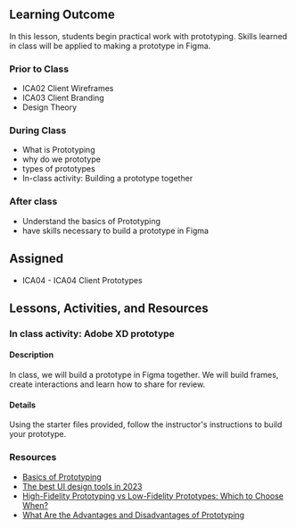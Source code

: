 ## Learning Outcome

In this lesson, students begin practical work with prototyping. Skills learned in class will be applied to making a prototype in Figma.

### Prior to Class

- ICA02 Client Wireframes
- ICA03 Client Branding
- Design Theory

### During Class

- What is Prototyping
- why do we prototype
- types of prototypes
- In-class activity: Building a prototype together

### After class

- Understand the basics of Prototyping
- have skills necessary to build a prototype in Figma

## Assigned

- ICA04 - ICA04 Client Prototypes

## Lessons, Activities, and Resources

### In class activity: Adobe XD prototype

#### Description

In class, we will build a prototype in Figma together. We will build frames, create interactions and learn how to share for review.

#### Details

Using the starter files provided, follow the instructor's instructions to build your prototype.

### Resources

- [Basics of Prototyping](https://uxplanet.org/basics-of-prototyping-1a4106e12c0e)
- [The best UI design tools in 2023](https://www.creativebloq.com/how-to/20-best-ui-design-tools)
- [High-Fidelity Prototyping vs Low-Fidelity Prototypes: Which to Choose When?](https://www.uxpin.com/studio/blog/high-fidelity-prototyping-low-fidelity-difference/)
- [What Are the Advantages and Disadvantages of Prototyping](https://www.mockplus.com/blog/post/what-are-the-advantages-and-disadvantages-of-prototyping)

